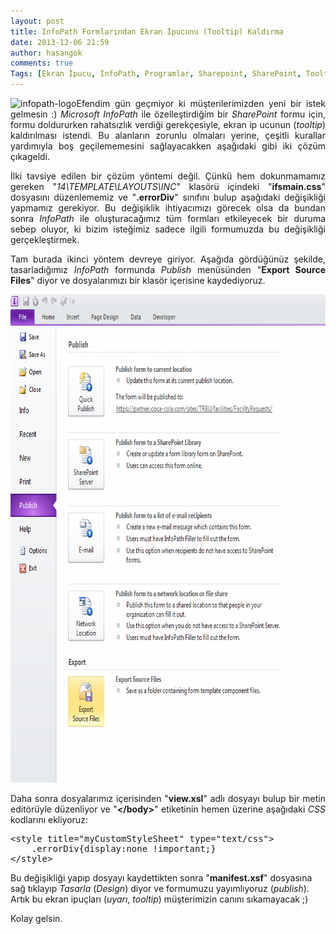 ```yaml
---
layout: post
title: InfoPath Formlarından Ekran İpucunu (Tooltip) Kaldırma
date: 2013-12-06 21:59
author: hasangok
comments: true
Tags: [Ekran İpucu, InfoPath, Programlar, Sharepoint, SharePoint, Tooltip]
---
```

<p style="text-align: justify;"><img class="alignleft  wp-image-517" alt="infopath-logo" src="https://raw.githubusercontent.com/hasangok/hasangok.github.io/master/uploads/2013/12/infopath-logo-150x150.png" width="108" height="108" />Efendim gün geçmiyor ki müşterilerimizden yeni bir istek gelmesin :) <em>Microsoft InfoPath</em> ile özelleştirdiğim bir <em>SharePoint</em> formu için, formu doldururken rahatsızlık verdiği gerekçesiyle, ekran ip ucunun (<em>tooltip</em>) kaldırılması istendi. Bu alanların zorunlu olmaları yerine, çeşitli kurallar yardımıyla boş geçilememesini sağlayacakken aşağıdaki gibi iki çözüm çıkageldi.</p>
<p style="text-align: justify;">İlki tavsiye edilen bir çözüm yöntemi değil. Çünkü hem dokunmamamız gereken "<em>14\TEMPLATE\LAYOUTS\INC</em>" klasörü içindeki "<strong>ifsmain.css</strong>" dosyasını düzenlememiz ve "<strong>.errorDiv</strong>" sınıfını bulup aşağıdaki değişikliği yapmamız gerekiyor. Bu değişiklik ihtiyacımızı görecek olsa da bundan sonra <em>InfoPath</em> ile oluşturacağımız tüm formları etkileyecek bir duruma sebep oluyor, ki bizim isteğimiz sadece ilgili formumuzda bu değişikliği gerçekleştirmek.</p>
<p style="text-align: justify;"><!--more--></p>
<p style="text-align: justify;">Tam burada ikinci yöntem devreye giriyor. Aşağıda gördüğünüz şekilde, tasarladığımız <em>InfoPath</em> formunda <em>Publish</em> menüsünden "<strong>Export Source Files</strong>" diyor ve dosyalarımızı bir klasör içerisine kaydediyoruz.</p>
<p style="text-align: justify;"><img class="aligncenter size-full wp-image-516" alt="infopath-publish" src="https://raw.githubusercontent.com/hasangok/hasangok.github.io/master/uploads/2013/12/infopath-publish.png" width="734" height="781" /></p>
<p style="text-align: justify;">Daha sonra dosyalarımız içerisinden "<strong>view.xsl</strong>" adlı dosyayı bulup bir metin editörüyle düzenliyor ve "<strong>&lt;/body&gt;</strong>" etiketinin hemen üzerine aşağıdaki <em>CSS</em> kodlarını ekliyoruz:</p>

<pre class="lang:default decode:true">&lt;style title="myCustomStyleSheet" type="text/css"&gt;
	.errorDiv{display:none !important;}
&lt;/style&gt;</pre>
Bu değişikliği yapıp dosyayı kaydettikten sonra "<strong>manifest.xsf</strong>" dosyasına sağ tıklayıp <em>Tasarla</em> (<em>Design</em>) diyor ve formumuzu yayımlıyoruz (<em>publish</em>). Artık bu ekran ipuçları (<em>uyarı</em>, <em>tooltip</em>) müşterimizin canını sıkamayacak ;)

Kolay gelsin.
